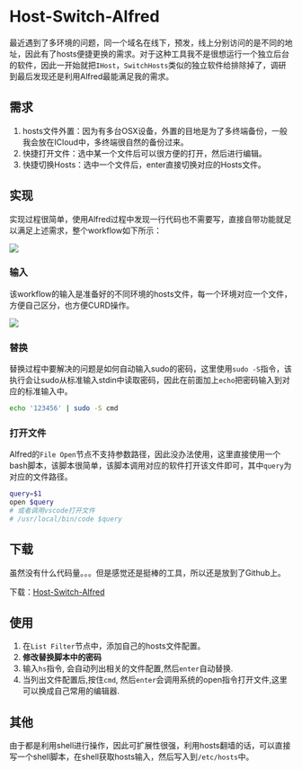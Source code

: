 # Host-Switch-Alfred

最近遇到了多环境的问题，同一个域名在线下，预发，线上分别访问的是不同的地址，因此有了hosts便捷更换的需求。对于这种工具我不是很想运行一个独立后台的软件，因此一开始就把`IHost`，`SwitchHosts`类似的独立软件给排除掉了，调研到最后发现还是利用Alfred最能满足我的需求。

## 需求
1. hosts文件外置：因为有多台OSX设备，外置的目地是为了多终端备份，一般我会放在ICloud中，多终端很自然的备份过来。
2. 快捷打开文件：选中某一个文件后可以很方便的打开，然后进行编辑。
3. 快捷切换Hosts：选中一个文件后，enter直接切换对应的Hosts文件。

## 实现
实现过程很简单，使用Alfred过程中发现一行代码也不需要写，直接自带功能就足以满足上述需求，整个workflow如下所示：

![](http://imgblog.mrdear.cn/1554645326.png?imageMogr2/thumbnail/!100p)

### 输入
该workflow的输入是准备好的不同环境的hosts文件，每一个环境对应一个文件，方便自己区分，也方便CURD操作。

![](http://imgblog.mrdear.cn/1554645307.png?imageMogr2/thumbnail/!100p)

### 替换
替换过程中要解决的问题是如何自动输入sudo的密码，这里使用`sudo -S`指令，该执行会让sudo从标准输入stdin中读取密码，因此在前面加上`echo`把密码输入到对应的标准输入中。
```sh
echo '123456' | sudo -S cmd
```
### 打开文件
Alfred的`File Open`节点不支持参数路径，因此没办法使用，这里直接使用一个bash脚本，该脚本很简单，该脚本调用对应的软件打开该文件即可，其中`query`为对应的文件路径。
```sh
query=$1
open $query
# 或者调用vscode打开文件
# /usr/local/bin/code $query  
```

## 下载
虽然没有什么代码量。。。但是感觉还是挺棒的工具，所以还是放到了Github上。

下载：[Host-Switch-Alfred](https://github.com/work-helper/Host-Switch-Alfred)

## 使用
1. 在`List Filter`节点中，添加自己的hosts文件配置。
2. **修改替换脚本中的密码**
3. 输入`hs`指令, 会自动列出相关的文件配置,然后`enter`自动替换.
4. 当列出文件配置后,按住`cmd`, 然后`enter`会调用系统的open指令打开文件,这里可以换成自己常用的编辑器.

## 其他
由于都是利用shell进行操作，因此可扩展性很强，利用hosts翻墙的话，可以直接写一个shell脚本，在shell获取hosts输入，然后写入到`/etc/hosts`中。
